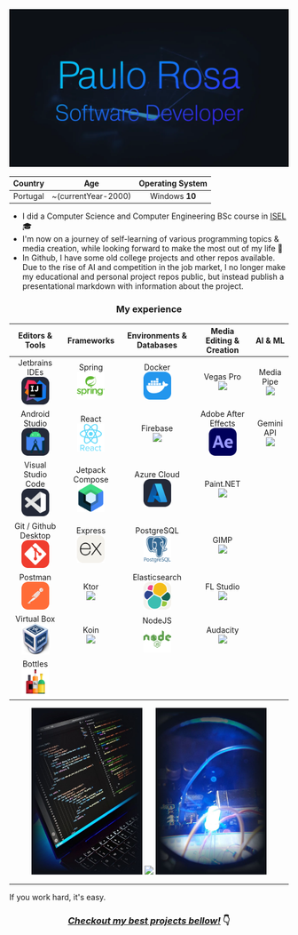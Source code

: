 <div align="center">
  <img style="max-height: 350px; object-fit: contain" src="./imgs/banner_dark_mode_only.webp"  />
</div>

<div align="center">

|  Country |       Age       | Operating System |
|:--------:|:---------------:|:---------:|
| Portugal | ~(currentYear-2000) | Windows **10** |

</div>

- I did a Computer Science and Computer Engineering BSc course in [ISEL](https://www.isel.pt/en/curso/10514/plano-de-estudos) 🎓
- I'm now on a journey of self-learning of various programming topics & media creation, while looking forward to make the most out of my life 🙏
- In Github, I have some old college projects and other repos available. Due to the rise of AI and competition in the job market, I no longer make my educational and personal project repos public, but instead publish a presentational markdown with information about the project.

<h3 align="center" >My experience </h3>

<div align="center">

|                                                                       Editors & Tools                                                                       |                                                                       Frameworks                                                                        |                                                                  Environments & Databases                                                                   |                                                 Media Editing & Creation                                                 |                                                                  AI & ML                                                                   |
|:-----------------------------------------------------------------------------------------------------------------------------------------------------------:|:-------------------------------------------------------------------------------------------------------------------------------------------------------:|:-----------------------------------------------------------------------------------------------------------------------------------------------------------:|:------------------------------------------------------------------------------------------------------------------------:|:------------------------------------------------------------------------------------------------------------------------------------------:|
|                      Jetbrains IDEs </br> <img width="50" src='https://github.com/tandpfun/skill-icons/raw/main/icons/Idea-Dark.svg'>                       |   Spring </br> <img width="50" src='https://raw.githubusercontent.com/devicons/devicon/refs/heads/master/icons/spring/spring-original-wordmark.svg'>    |                            Docker </br> <img width="50" src='https://github.com/tandpfun/skill-icons/raw/main/icons/Docker.svg'>                            |     Vegas Pro </br> <img width="50" src='https://upload.wikimedia.org/wikipedia/commons/8/81/Vegas_Pro_21_logo.svg'>     |                   Media Pipe </br> <img width="50" src='https://ai.google.dev/edge/mediapipe/images/mediapipe_icon.svg'>                   |
|                  Android Studio </br> <img width="50" src='https://github.com/tandpfun/skill-icons/raw/main/icons/AndroidStudio-Dark.svg'>                  |     React </br> <img width="50" src='https://raw.githubusercontent.com/devicons/devicon/refs/heads/master/icons/react/react-original-wordmark.svg'>     |                     Firebase </br> <img width="50" src='https://firebase.google.com/static/images/brand-guidelines/logo-logomark.png'>                      | Adobe After Effects </br> <img width="50" src='https://github.com/tandpfun/skill-icons/raw/main/icons/AfterEffects.svg'> | Gemini API <br> <img width="50" src='https://uxwing.com/wp-content/themes/uxwing/download/brands-and-social-media/google-gemini-icon.png'> |
|                   Visual Studio Code </br> <img width="50" src='https://github.com/tandpfun/skill-icons/raw/main/icons/VSCode-Dark.svg'>                    | Jetpack Compose </br> <img width="50" src='https://raw.githubusercontent.com/devicons/devicon/master/icons/jetpackcompose/jetpackcompose-original.svg'> |                       Azure Cloud </br> <img width="50" src='https://github.com/tandpfun/skill-icons/raw/main/icons/Azure-Dark.svg'>                        |            Paint.NET </br> <img width="50" src='https://avatars.githubusercontent.com/u/11067286?s=200&v=4'>             |                                                                                                                                            |
|                      Git / Github Desktop </br> <img width="50" src='https://github.com/tandpfun/skill-icons/raw/main/icons/Git.svg'>                       |                     Express </br> <img width="50" src='https://github.com/tandpfun/skill-icons/raw/main/icons/ExpressJS-Light.svg'>                     | PostgreSQL </br> <img width="50" src='https://raw.githubusercontent.com/devicons/devicon/refs/heads/master/icons/postgresql/postgresql-plain-wordmark.svg'> |                  GIMP </br> <img width="50" src='https://www.gimp.org/images/frontpage/wilber-big.png'>                  |                                                                                                                                            |
|                     Postman </br> <img width="50" src='https://raw.githubusercontent.com/tandpfun/skill-icons/main/icons/Postman.svg'>                      |                  Ktor </br> <img width="50" src='https://resources.jetbrains.com/storage/products/company/brand/logos/Ktor_icon.png'>                   |            Elasticsearch </br> <img width="50" src='https://raw.githubusercontent.com/tandpfun/skill-icons/main/icons/Elasticsearch-Light.svg'>             |     FL Studio </br> <img width="50" src='https://upload.wikimedia.org/wikipedia/en/6/69/FL_Studio_11_just_logo.png'>     |                                                                                                                                            |
|                                          Virtual Box </br> <img width="50" src='./imgs/vbox_og_icon_centered.png'>                                          |                                     Koin </br> <img width="50" src='https://insert-koin.io/img/koin_new_logo.png'>                                      |                  NodeJS </br> <img width="50" src='https://github.com/devicons/devicon/raw/master/icons/nodejs/nodejs-plain-wordmark.svg'>                  |           Audacity </br> <img width="50" src='https://avatars.githubusercontent.com/u/11648186?s=200&v=4'>           |                                                                                                                                            |
| Bottles </br> <img width="50" src='https://raw.githubusercontent.com/bottlesdevs/Bottles/main/data/icons/hicolor/scalable/apps/com.usebottles.bottles.svg'> |                                                                                                                                                         |                                                                                                                                                             |                                                                                                                          |                                                                                                                                            |

</div>

<div align="center">
    <img src="./imgs/pc1.jpg"  height=300px />
    <img src="https://github-readme-stats.vercel.app/api/top-langs/?username=p4ulor&layout=compact&langs_count=20&theme=github_dark&hide_border=true&title_color=E8F7FF"/>
    <img src="./imgs/pc2.jpg"  height=300px />
</div>



________

If you work hard, it's easy.

<h3 align="center"><i><ins>Checkout my best projects bellow!</i></ins> 👇</h3>
